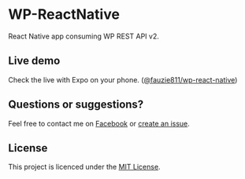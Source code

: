 # WP-ReactNative

React Native app consuming WP REST API v2.

## Live demo

Check the live with Expo on your phone. ([@fauzie811/wp-react-native](https://expo.io/@fauzie811/wp-react-native))

## Questions or suggestions?

Feel free to contact me on [Facebook](https://fb.me/fauzie.rofi) or [create an issue](https://github.com/fauzie811/wp-react-native/issues).

## License

This project is licenced under the [MIT License](http://opensource.org/licenses/mit-license.html).